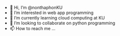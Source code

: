 - 👋 Hi, I’m @nonthaphonKU
- 👀 I’m interested in web app programming
- 🌱 I’m currently learning cloud computing at KU
- 💞️ I’m looking to collaborate on python programming
- 📫 How to reach me ...

<!---
nonthaphonKU/nonthaphonKU is a ✨ special ✨ repository because its `README.md` (this file) appears on your GitHub profile.
You can click the Preview link to take a look at your changes.
--->

